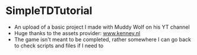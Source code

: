 # SimpleTDTutorial
  - An upload of a basic project I made with Muddy Wolf on his YT channel
  - Huge thanks to the assets provider: www.kenney.nl
  - The game isn't meant to be completed, rather somewhere I can go back to check scripts and files if I need to
